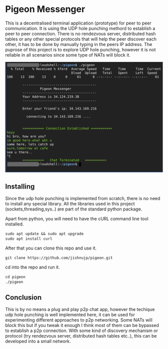 # Pigeon Messenger

This is a decentralised terminal application (prototype) for peer to peer communication. It is using the UDP hole punching methord to establish a peer to peer connection. There is no rendezvous server, distributed hash tables or any other special protocols that will help the peer discover each other, it has to be done by manually typing in the peers IP address. The puprose of this project is to explore UDP hole punching, however it is not reliable in all scenarios since some type of NATs will block it.

![Screenshot](./Img/screenshot.png)

## Installing
Since the udp hole punching is implemented from scratch, there is no need to install any special library. All the libraries used in this project (sockets,threading,sys..) are part of the standard python package.

Apart from python, you will need to have the cURL command line tool installed.
```
sudo apt update && sudo apt upgrade
sudo apt install curl
```
After that you can clone this repo and use it.
```
git clone https://github.com/jishnujp/pigeon.git
```
cd into the repo and run it.
```
cd pigeon
./pigeon
```

## Conclusion

This is by no means a plug and play p2p chat app, however the techique udp hole punching is well implemented here, it can be used for experimenting different approaches to p2p networking. Some NATs will block this but if you tweak it enough I think most of them can be bypassed to establish a p2p connection. With some kind of discovery mechanism or protocol (try rendezvous server, distributed hash tables etc..), this can be developed into a small network. 